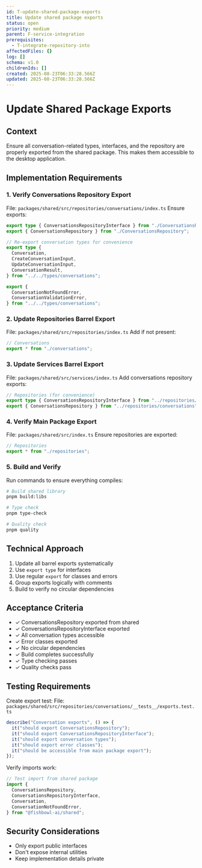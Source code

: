 ```yaml
---
id: T-update-shared-package-exports
title: Update shared package exports
status: open
priority: medium
parent: F-service-integration
prerequisites:
  - T-integrate-repository-into
affectedFiles: {}
log: []
schema: v1.0
childrenIds: []
created: 2025-08-23T06:33:28.566Z
updated: 2025-08-23T06:33:28.566Z
---
```


# Update Shared Package Exports

## Context

Ensure all conversation-related types, interfaces, and the repository are properly exported from the shared package. This makes them accessible to the desktop application.

## Implementation Requirements

### 1. Verify Conversations Repository Export

File: `packages/shared/src/repositories/conversations/index.ts`
Ensure exports:

```typescript
export type { ConversationsRepositoryInterface } from "./ConversationsRepositoryInterface";
export { ConversationsRepository } from "./ConversationsRepository";

// Re-export conversation types for convenience
export type {
  Conversation,
  CreateConversationInput,
  UpdateConversationInput,
  ConversationResult,
} from "../../types/conversations";

export {
  ConversationNotFoundError,
  ConversationValidationError,
} from "../../types/conversations";
```

### 2. Update Repositories Barrel Export

File: `packages/shared/src/repositories/index.ts`
Add if not present:

```typescript
// Conversations
export * from "./conversations";
```

### 3. Update Services Barrel Export

File: `packages/shared/src/services/index.ts`
Add conversations repository exports:

```typescript
// Repositories (for convenience)
export type { ConversationsRepositoryInterface } from "../repositories/conversations";
export { ConversationsRepository } from "../repositories/conversations";
```

### 4. Verify Main Package Export

File: `packages/shared/src/index.ts`
Ensure repositories are exported:

```typescript
// Repositories
export * from "./repositories";
```

### 5. Build and Verify

Run commands to ensure everything compiles:

```bash
# Build shared library
pnpm build:libs

# Type check
pnpm type-check

# Quality check
pnpm quality
```

## Technical Approach

1. Update all barrel exports systematically
2. Use `export type` for interfaces
3. Use regular `export` for classes and errors
4. Group exports logically with comments
5. Build to verify no circular dependencies

## Acceptance Criteria

- ✓ ConversationsRepository exported from shared
- ✓ ConversationsRepositoryInterface exported
- ✓ All conversation types accessible
- ✓ Error classes exported
- ✓ No circular dependencies
- ✓ Build completes successfully
- ✓ Type checking passes
- ✓ Quality checks pass

## Testing Requirements

Create export test:
File: `packages/shared/src/repositories/conversations/__tests__/exports.test.ts`

```typescript
describe("Conversation exports", () => {
  it("should export ConversationsRepository");
  it("should export ConversationsRepositoryInterface");
  it("should export conversation types");
  it("should export error classes");
  it("should be accessible from main package export");
});
```

Verify imports work:

```typescript
// Test import from shared package
import {
  ConversationsRepository,
  ConversationsRepositoryInterface,
  Conversation,
  ConversationNotFoundError,
} from "@fishbowl-ai/shared";
```

## Security Considerations

- Only export public interfaces
- Don't expose internal utilities
- Keep implementation details private

